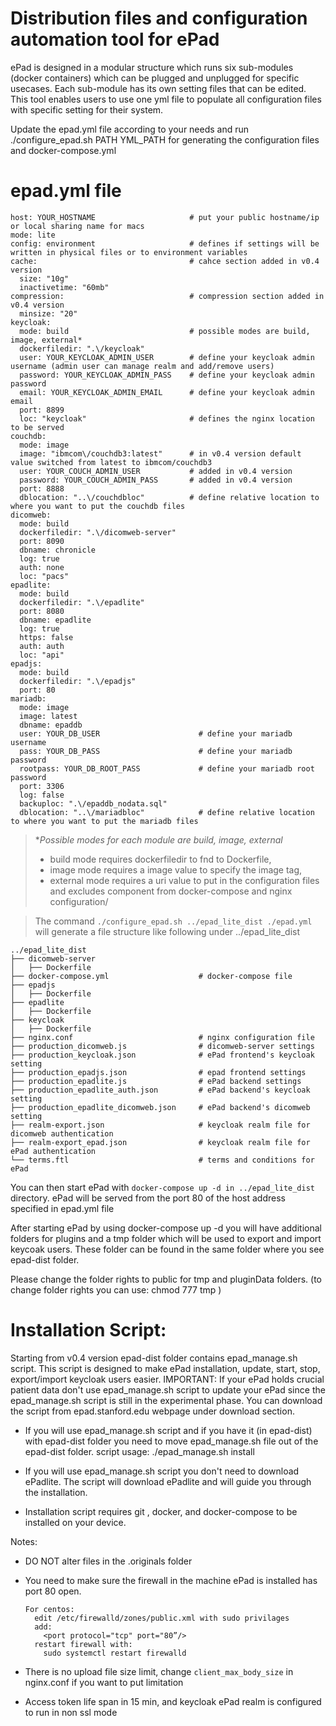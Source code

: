 # Distribution files and configuration automation tool for ePad

ePad is designed in a modular structure which runs six sub-modules (docker containers) which can be plugged and unplugged for specific usecases. Each sub-module has its own setting files that can be edited. This tool enables users to use one yml file to populate all configuration files with specific setting for their system.

Update the epad.yml file according to your needs and run 
  ./configure_epad.sh PATH YML_PATH
for generating the configuration files and docker-compose.yml

# epad.yml file

    host: YOUR_HOSTNAME                     # put your public hostname/ip or local sharing name for macs
    mode: lite
    config: environment                     # defines if settings will be written in physical files or to environment variables 
    cache:                                  # cahce section added in v0.4 version
      size: "10g"
      inactivetime: "60mb"
    compression:                            # compression section added in v0.4 version
      minsize: "20"
    keycloak:
      mode: build                           # possible modes are build, image, external*
      dockerfiledir: ".\/keycloak"
      user: YOUR_KEYCLOAK_ADMIN_USER        # define your keycloak admin username (admin user can manage realm and add/remove users)
      password: YOUR_KEYCLOAK_ADMIN_PASS    # define your keycloak admin password 
      email: YOUR_KEYCLOAK_ADMIN_EMAIL      # define your keycloak admin email
      port: 8899
      loc: "keycloak"                       # defines the nginx location to be served
    couchdb:
      mode: image
      image: "ibmcom\/couchdb3:latest"      # in v0.4 version default value switched from latest to ibmcom/couchdb3 
      user: YOUR_COUCH_ADMIN_USER           # added in v0.4 version 
      password: YOUR_COUCH_ADMIN_PASS       # added in v0.4 version
      port: 8888
      dblocation: "..\/couchdbloc"          # define relative location to where you want to put the couchdb files
    dicomweb:
      mode: build
      dockerfiledir: ".\/dicomweb-server"
      port: 8090
      dbname: chronicle
      log: true
      auth: none
      loc: "pacs"
    epadlite:
      mode: build
      dockerfiledir: ".\/epadlite"
      port: 8080
      dbname: epadlite
      log: true
      https: false
      auth: auth
      loc: "api"
    epadjs:
      mode: build
      dockerfiledir: ".\/epadjs"
      port: 80
    mariadb:
      mode: image
      image: latest
      dbname: epaddb
      user: YOUR_DB_USER                      # define your mariadb username
      pass: YOUR_DB_PASS                      # define your mariadb password
      rootpass: YOUR_DB_ROOT_PASS             # define your mariadb root password
      port: 3306
      log: false
      backuploc: ".\/epaddb_nodata.sql"
      dblocation: "..\/mariadbloc"            # define relative location to where you want to put the mariadb files

> **Possible modes for each module are build, image, external*
> * build mode requires dockerfiledir to fnd to Dockerfile, 
> * image mode requires a image value to specify the image tag, 
> * external mode requires a uri value to put in the configuration files and excludes component from docker-compose and nginx configuration/

> The command
  `./configure_epad.sh ../epad_lite_dist ./epad.yml`
will generate a file structure like following under ../epad_lite_dist


    ../epad_lite_dist
    ├── dicomweb-server
    │   ├── Dockerfile
    ├── docker-compose.yml                    # docker-compose file
    ├── epadjs
    │   ├── Dockerfile
    ├── epadlite
    │   ├── Dockerfile
    ├── keycloak
    │   ├── Dockerfile
    ├── nginx.conf                            # nginx configuration file
    ├── production_dicomweb.js                # dicomweb-server settings
    ├── production_keycloak.json              # ePad frontend's keycloak setting
    ├── production_epadjs.json                # epad frontend settings
    ├── production_epadlite.js                # ePad backend settings
    ├── production_epadlite_auth.json         # ePad backend's keycloak setting
    ├── production_epadlite_dicomweb.json     # ePad backend's dicomweb setting
    ├── realm-export.json                     # keycloak realm file for dicomweb authentication
    ├── realm-export_epad.json                # keycloak realm file for ePad authentication
    └── terms.ftl                             # terms and conditions for ePad


You can then start ePad with `docker-compose up -d in ../epad_lite_dist` directory.
ePad will be served from the port 80 of the host address specified in epad.yml file

After starting ePad by using docker-compose up -d you will have additional folders for plugins
and a tmp folder which will be used to export and import keycoak users. These folder can be found in the same folder where you see 
epad-dist folder.

Please change the folder rights to public for tmp and pluginData folders. (to change folder rights you can use: chmod 777 tmp )

# Installation Script:
Starting from v0.4 version epad-dist folder contains epad_manage.sh script. This script is designed to make ePad installation, update, start, stop, export/import keycloak users easier. IMPORTANT: If your ePad holds crucial patient data don't use epad_manage.sh script to update your ePad since the epad_manage.sh script is still in the experimental phase. You can download the script from epad.stanford.edu webpage under download section.

- If you will use epad_manage.sh script and if you have it (in epad-dist) with epad-dist folder you need to move epad_manage.sh file out of the epad-dist folder.
    script usage:
    ./epad_manage.sh install
    
- If you will use epad_manage.sh script you don't need to download ePadlite. The script will download ePadlite and will guide you through the installation.

- Installation script requires git , docker, and docker-compose to be installed on your device.

Notes:
  - DO NOT alter files in the .originals folder
  - You need to make sure the firewall in the machine ePad is installed has port 80 open.


        For centos:
          edit /etc/firewalld/zones/public.xml with sudo privilages
          add: 
            <port protocol="tcp" port="80”/>
          restart firewall with: 
            sudo systemctl restart firewalld
  - There is no upload file size limit, change `client_max_body_size` in nginx.conf if you want to put limitation
  - Access token life span in 15 min, and keycloak ePad realm is configured to run in non ssl mode
  
  
 
  
